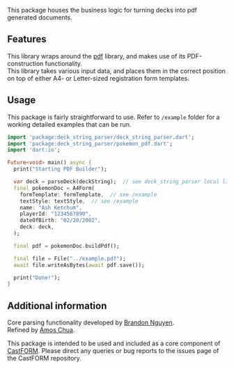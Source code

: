 This package houses the business logic for turning decks into pdf generated documents.

## Features

This library wraps around the [pdf](https://pub.dev/packages/pdf) library, and makes use of its PDF-construction functionality.  
This library takes various input data, and places them in the correct position on top of either A4- or Letter-sized registration form templates.

## Usage

This package is fairly straightforward to use. Refer to `/example` folder for a working detailed examples that can be run.

```dart
import 'package:deck_string_parser/deck_string_parser.dart';
import 'package:deck_string_parser/pokemon_pdf.dart';
import 'dart:io';

Future<void> main() async {
  print("Starting PDF Builder");

  var deck = parseDeck(deckString);  // see deck_string_parser local library
  final pokemonDoc = A4Form(
    formTemplate: formTemplate,  // see /example
    textStyle: textStyle,  // see /example
    name: "Ash Ketchum",
    playerId: "1234567890",
    dateOfBirth: "02/20/2002",
    deck: deck,
  );

  final pdf = pokemonDoc.buildPdf();

  final file = File("../example.pdf");
  await file.writeAsBytes(await pdf.save());

  print("Done!");
}
```

## Additional information

Core parsing functionality developed by [Brandon Nguyen](https://github.com/Bratah123).  
Refined by [Amos Chua](https://github.com/KOOKIIEStudios).

This package is intended to be used and included as a core component
of [CastFORM](https://github.com/BAA-Studios/CastFORM). Please direct any queries or bug reports to the issues page of
the CastFORM repository.
